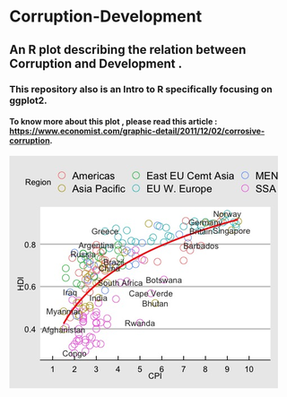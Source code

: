 # Corruption-Development
## An R plot describing the relation between Corruption and Development .
### This repository also is an Intro to R specifically focusing on ggplot2.
#### To know more about this plot , please read this article : https://www.economist.com/graphic-detail/2011/12/02/corrosive-corruption. 

![CPI v/s HDI](econ_plot.jpeg)
